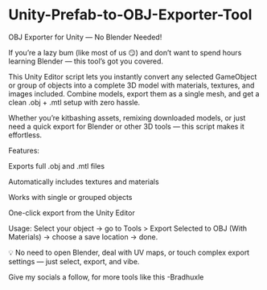 # Unity-Prefab-to-OBJ-Exporter-Tool
OBJ Exporter for Unity — No Blender Needed!

If you’re a lazy bum (like most of us 😏) and don’t want to spend hours learning Blender — this tool’s got you covered.

This Unity Editor script lets you instantly convert any selected GameObject or group of objects into a complete 3D model with materials, textures, and images included. Combine models, export them as a single mesh, and get a clean .obj + .mtl setup with zero hassle.

Whether you’re kitbashing assets, remixing downloaded models, or just need a quick export for Blender or other 3D tools — this script makes it effortless.

Features:

Exports full .obj and .mtl files

Automatically includes textures and materials

Works with single or grouped objects

One-click export from the Unity Editor

Usage:
Select your object → go to Tools > Export Selected to OBJ (With Materials) → choose a save location → done.

💡 No need to open Blender, deal with UV maps, or touch complex export settings — just select, export, and vibe.

Give my socials a follow, for more tools like this -Bradhuxle
